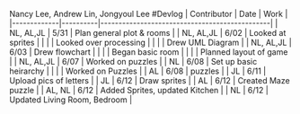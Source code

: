 Nancy Lee, Andrew Lin, Jongyoul Lee
#Devlog
| Contributor |   Date   |  Work                                         |
|-------------|----------|-----------------------------------------------|
|  NL, AL,JL  | 5/31     |  Plan general plot & rooms                    |
|  NL, AL,JL  | 6/02     |  Looked at sprites                            |
|             |          |  Looked over processing                       |
|             |          |  Drew UML Diagram                             |
|  NL, AL,JL  | 6/03     |  Drew flowchart                               |
|             |          |  Began basic room                             |
|             |          |  Planned layout of game                       |
|  NL, AL,JL  | 6/07     |  Worked on puzzles                            |
|  NL         | 6/08     |  Set up basic heirarchy                       |
|             |          |  Worked on Puzzles                            |
|  AL         | 6/08     |  puzzles                                      |
|  JL         | 6/11     |  Upload pics of letters                       |
|  JL         | 6/12     |  Draw sprites                                 |
|  AL         | 6/12     |  Created Maze puzzle                          |
|  AL, NL     | 6/12     |  Added Sprites, updated Kitchen               |
|  NL         | 6/12     |  Updated Living Room, Bedroom                 |
